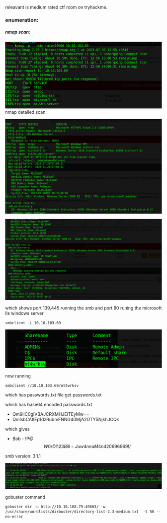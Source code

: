  releavant is medium rated ctf room on tryhackme. 

### enumeration:
##### nmap scan:

![](attachments/relevant%20(medium)%20nmap1.png)
nmap detailed scan:

![](attachments/relevant%20(medium)%20detailed%201.png)


![](attachments/relevant%20(medium)%20detailed%202.png)

which shows port 139,445 running the smb and  port 80 runing the microsoft IIs windows server

    smbclient -L 10.10.103.69 


![](attachments/relevant%20(medium)%20smb%20enum.png)

now running
```
smbclient //10.10.103.69/nt4wrksv
```

which has passwords.txt file
get passwords.txt

which has base64 encoded passwords.txt
- Qm9iIC0gIVBAJCRXMHJEITEyMw==
- QmlsbCAtIEp1dzRubmFNNG40MjA2OTY5NjkhJCQk

which gives 
- Bob - !P@$$W0rD!123
Bill - Juw4nnaM4n420696969!/$$

smb version: 3.1.1

![](attachments/relevant%20(medium)smbversion.png)


gobuster command 
```
gobuster dir -u http://10.10.168.75:49663/ -w /usr/share/wordlists/dirbuster/directory-list-2.3-medium.txt  -t 50 --no-error
```
